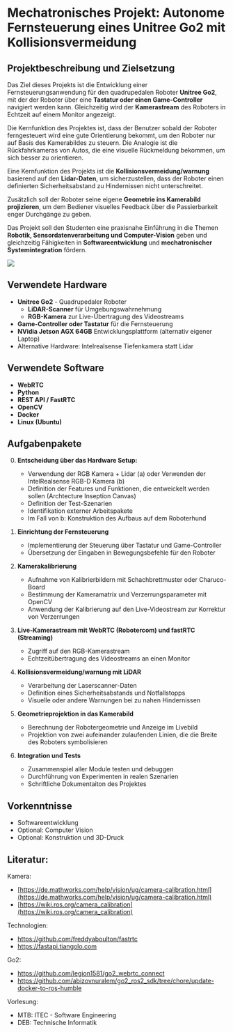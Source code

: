 
# Mechatronisches Projekt: Autonome Fernsteuerung eines Unitree Go2 mit Kollisionsvermeidung

## Projektbeschreibung und Zielsetzung

Das Ziel dieses Projekts ist die Entwicklung einer Fernsteuerungsanwendung für den quadrupedalen Roboter **Unitree Go2**, mit der der Roboter über eine **Tastatur oder einen Game-Controller** navigiert werden kann. Gleichzeitig wird der **Kamerastream** des Roboters in Echtzeit auf einem Monitor angezeigt. 

Die Kernfunktion des Projektes ist, dass der Benutzer sobald der Roboter ferngesteuert wird eine gute Orientierung bekommt, um den Roboter nur auf Basis des Kamerabildes zu steuern. Die Analogie ist die Rückfahrkameras von Autos, die eine visuelle Rückmeldung bekommen, um sich besser zu orientieren. 

Eine Kernfunktion des Projekts ist die **Kollisionsvermeidung/warnung** basierend auf den **Lidar-Daten**, um sicherzustellen, dass der Roboter einen definierten Sicherheitsabstand zu Hindernissen nicht unterschreitet. 

Zusätzlich soll der Roboter seine eigene **Geometrie ins Kamerabild projizieren**, um dem Bediener visuelles Feedback über die Passierbarkeit enger Durchgänge zu geben.

Das Projekt soll den Studenten eine praxisnahe Einführung in die Themen **Robotik, Sensordatenverarbeitung und Computer-Vision** geben und gleichzeitig Fähigkeiten in **Softwareentwicklung** und **mechatronischer Systemintegration** fördern.

![](Go2-Air.png)

## Verwendete Hardware
- **Unitree Go2** - Quadrupedaler Roboter
  - **LiDAR-Scanner** für Umgebungswahrnehmung
  - **RGB-Kamera** zur Live-Übertragung des Videostreams
- **Game-Controller oder Tastatur** für die Fernsteuerung
- **NVidia Jetson AGX 64GB**  Entwicklungsplattform (alternativ eigener Laptop)
- Alternative Hardware: Intelrealsense Tiefenkamera statt Lidar

## Verwendete Software
- **WebRTC** 
- **Python** 
- **REST API / FastRTC** 
- **OpenCV**
- **Docker**
- **Linux (Ubuntu)**

## Aufgabenpakete
0. **Entscheidung über das Hardware Setup:**
   - Verwendung der RGB Kamera + Lidar (a) oder Verwenden der IntelRealsense RGB-D Kamera (b)
   - Definition der Features und Funktionen, die entweickelt werden sollen (Archtecture Inseption Canvas)
   - Definition der Test-Szenarien
   - Identifikation externer Arbeitspakete
   - Im Fall von b: Konstruktion des Aufbaus auf dem Roboterhund

2. **Einrichtung der Fernsteuerung**
   - Implementierung der Steuerung über Tastatur und Game-Controller
   - Übersetzung der Eingaben in Bewegungsbefehle für den Roboter

3. **Kamerakalibrierung**
   - Aufnahme von Kalibrierbildern mit Schachbrettmuster oder Charuco-Board
   - Bestimmung der Kameramatrix und Verzerrungsparameter mit OpenCV
   - Anwendung der Kalibrierung auf den Live-Videostream zur Korrektur von Verzerrungen
   
4. **Live-Kamerastream mit WebRTC (Robotercom) und fastRTC (Streaming)**
   - Zugriff auf den RGB-Kamerastream
   - Echtzeitübertragung des Videostreams an einen Monitor
   
5. **Kollisionsvermeidung/warnung mit LiDAR**
   - Verarbeitung der Laserscanner-Daten
   - Definition eines Sicherheitsabstands und Notfallstopps
   - Visuelle oder andere Warnungen bei zu nahen Hindernissen
   
6. **Geometrieprojektion in das Kamerabild**
   - Berechnung der Robotergeometrie und Anzeige im Livebild
   - Projektion von zwei aufeinander zulaufenden Linien, die die Breite des Roboters symbolisieren
  
7. **Integration und Tests**
   - Zusammenspiel aller Module testen und debuggen
   - Durchführung von Experimenten in realen Szenarien
   - Schriftliche Dokumentaiton des Projektes

## Vorkenntnisse

- Softwareentwicklung
- Optional: Computer Vision
- Optional: Konstruktion und 3D-Druck

## Literatur:  

Kamera: 
- [https://de.mathworks.com/help/vision/ug/camera-calibration.html](https://de.mathworks.com/help/vision/ug/camera-calibration.html)
- [https://wiki.ros.org/camera_calibration](https://wiki.ros.org/camera_calibration)

Technologien:
- https://github.com/freddyaboulton/fastrtc
- https://fastapi.tiangolo.com

Go2:
- https://github.com/legion1581/go2_webrtc_connect
- https://github.com/abizovnuralem/go2_ros2_sdk/tree/chore/update-docker-to-ros-humble

Vorlesung: 
- MTB: ITEC - Software Engineering
- DEB: Technische Informatik




